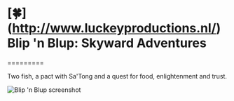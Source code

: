 # [:four_leaf_clover:] (http://www.luckeyproductions.nl/) Blip 'n Blup: Skyward Adventures
=========

Two fish, a pact with Sa'Tong and a quest for food, enlightenment and trust.

![Blip 'n Blup screenshot](https://raw.githubusercontent.com/LucKeyProductions/BlipNBlup/master/Screenshots/Screenshot_Wed_Sep_16_05_14_27_2015.png)

